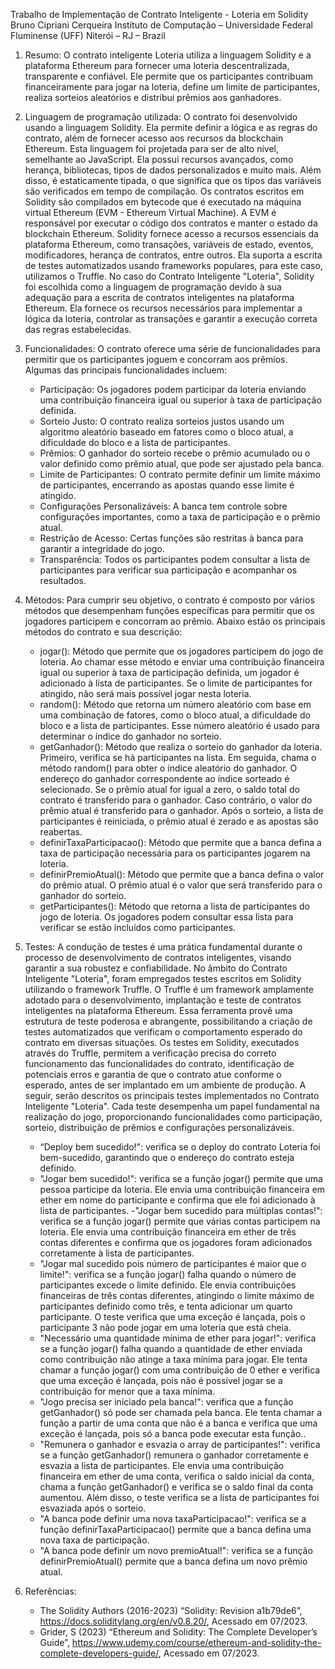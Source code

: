 Trabalho de Implementação de Contrato Inteligente - Loteria em Solidity
Bruno Cipriani Cerqueira
Instituto de Computação – Universidade Federal Fluminense (UFF)
Niterói – RJ – Brazil

1. Resumo: 
O contrato inteligente Loteria utiliza a linguagem Solidity e a plataforma Ethereum para fornecer uma loteria descentralizada, transparente e confiável. Ele permite que os participantes contribuam financeiramente para jogar na loteria, define um limite de participantes, realiza sorteios aleatórios e distribui prêmios aos ganhadores.

2. Linguagem de programação utilizada: 
O contrato foi desenvolvido usando a linguagem Solidity. Ela permite definir a lógica e as regras do contrato, além de fornecer acesso aos recursos da blockchain Ethereum.
Esta linguagem foi projetada para ser de alto nível, semelhante ao JavaScript. Ela possui recursos avançados, como herança, bibliotecas, tipos de dados personalizados e muito mais. Além disso, é estaticamente tipada, o que significa que os tipos das variáveis são verificados em tempo de compilação. Os contratos escritos em Solidity são compilados em bytecode que é executado na máquina virtual Ethereum (EVM - Ethereum Virtual Machine). A EVM é responsável por executar o código dos contratos e manter o estado da blockchain Ethereum.
Solidity fornece acesso a recursos essenciais da plataforma Ethereum, como transações, variáveis de estado, eventos, modificadores, herança de contratos, entre outros. Ela suporta a escrita de testes automatizados usando frameworks populares, para este caso, utilizamos o Truffle.
No caso do Contrato Inteligente "Loteria", Solidity foi escolhida como a linguagem de programação devido à sua adequação para a escrita de contratos inteligentes na plataforma Ethereum. Ela fornece os recursos necessários para implementar a lógica da loteria, controlar as transações e garantir a execução correta das regras estabelecidas.

3. Funcionalidades: 
    O contrato oferece uma série de funcionalidades para permitir que os participantes joguem e concorram aos prêmios. Algumas das principais funcionalidades incluem: 
    - Participação: Os jogadores podem participar da loteria enviando uma contribuição financeira igual ou superior à taxa de participação definida. 
    - Sorteio Justo: O contrato realiza sorteios justos usando um algoritmo aleatório baseado em fatores como o bloco atual, a dificuldade do bloco e a lista de participantes. 
    - Prêmios: O ganhador do sorteio recebe o prêmio acumulado ou o valor definido como prêmio atual, que pode ser ajustado pela banca. 
    - Limite de Participantes: O contrato permite definir um limite máximo de participantes, encerrando as apostas quando esse limite é atingido. 
    - Configurações Personalizáveis: A banca tem controle sobre configurações importantes, como a taxa de participação e o prêmio atual. 
    - Restrição de Acesso: Certas funções são restritas à banca para garantir a integridade do jogo.
    - Transparência: Todos os participantes podem consultar a lista de participantes para verificar sua participação e acompanhar os resultados.

4. Métodos: 
    Para cumprir seu objetivo, o contrato é composto por vários métodos que desempenham funções específicas para permitir que os jogadores participem e concorram ao prêmio. Abaixo estão os principais métodos do contrato e sua descrição:
    - jogar(): Método que permite que os jogadores participem do jogo de loteria. Ao chamar esse método e enviar uma contribuição financeira igual ou superior à taxa de participação definida, um jogador é adicionado à lista de participantes. Se o limite de participantes for atingido, não será mais possível jogar nesta loteria. 
    - random(): Método que retorna um número aleatório com base em uma combinação de fatores, como o bloco atual, a dificuldade do bloco e a lista de participantes. Esse número aleatório é usado para determinar o índice do ganhador no sorteio. 
    - getGanhador(): Método que realiza o sorteio do ganhador da loteria. Primeiro, verifica se há participantes na lista. Em seguida, chama o método random() para obter o índice aleatório do ganhador. O endereço do ganhador correspondente ao índice sorteado é selecionado. Se o prêmio atual for igual a zero, o saldo total do contrato é transferido para o ganhador. Caso contrário, o valor do prêmio atual é transferido para o ganhador. Após o sorteio, a lista de participantes é reiniciada, o prêmio atual é zerado e as apostas são reabertas. 
    - definirTaxaParticipacao(): Método que permite que a banca defina a taxa de participação necessária para os participantes jogarem na loteria.
    - definirPremioAtual(): Método que permite que a banca defina o valor do prêmio atual. O prêmio atual é o valor que será transferido para o ganhador do sorteio. 
    - getParticipantes(): Método que retorna a lista de participantes do jogo de loteria. Os jogadores podem consultar essa lista para verificar se estão incluídos como participantes.

5. Testes: 
    A condução de testes é uma prática fundamental durante o processo de desenvolvimento de contratos inteligentes, visando garantir a sua robustez e confiabilidade. No âmbito do Contrato Inteligente "Loteria", foram empregados testes escritos em Solidity utilizando o framework Truffle. O Truffle é um framework amplamente adotado para o desenvolvimento, implantação e teste de contratos inteligentes na plataforma Ethereum. Essa ferramenta provê uma estrutura de teste poderosa e abrangente, possibilitando a criação de testes automatizados que verificam o comportamento esperado do contrato em diversas situações.
    Os testes em Solidity, executados através do Truffle, permitem a verificação precisa do correto funcionamento das funcionalidades do contrato, identificação de potenciais erros e garantia de que o contrato atue conforme o esperado, antes de ser implantado em um ambiente de produção.
    A seguir, serão descritos os principais testes implementados no Contrato Inteligente "Loteria". Cada teste desempenha um papel fundamental na realização do jogo, proporcionando funcionalidades como participação, sorteio, distribuição de prêmios e configurações personalizáveis.
    - “Deploy bem sucedido!": verifica se o deploy do contrato Loteria foi bem-sucedido, garantindo que o endereço do contrato esteja definido.
    - "Jogar bem sucedido!": verifica se a função jogar() permite que uma pessoa participe da loteria. Ele envia uma contribuição financeira em ether em nome do participante e confirma que ele foi adicionado à lista de participantes. 
    -"Jogar bem sucedido para múltiplas contas!": verifica se a função jogar() permite que várias contas participem na loteria. Ele envia uma contribuição financeira em ether de três contas diferentes e confirma que os jogadores foram adicionados corretamente à lista de participantes.
    - "Jogar mal sucedido pois número de participantes é maior que o limite!": verifica se a função jogar() falha quando o número de participantes excede o limite definido. Ele envia contribuições financeiras de três contas diferentes, atingindo o limite máximo de participantes definido como três, e tenta adicionar um quarto participante. O teste verifica que uma exceção é lançada, pois o participante 3 não pode jogar em uma loteria que está cheia.
    - "Necessário uma quantidade mínima de ether para jogar!": verifica se a função jogar() falha quando a quantidade de ether enviada como contribuição não atinge a taxa mínima para jogar. Ele tenta chamar a função jogar() com uma contribuição de 0 ether e verifica que uma exceção é lançada, pois não é possível jogar se a contribuição for menor que a taxa mínima. 
    - "Jogo precisa ser iniciado pela banca!": verifica que a função getGanhador() só pode ser chamada pela banca. Ele tenta chamar a função a partir de uma conta que não é a banca e verifica que uma exceção é lançada, pois só a banca pode executar esta função.. 
    - "Remunera o ganhador e esvazia o array de participantes!": verifica se a função getGanhador() remunera o ganhador corretamente e esvazia a lista de participantes. Ele envia uma contribuição financeira em ether de uma conta, verifica o saldo inicial da conta, chama a função getGanhador() e verifica se o saldo final da conta aumentou. Além disso, o teste verifica se a lista de participantes foi esvaziada após o sorteio. 
    - "A banca pode definir uma nova taxaParticipacao!": verifica se a função definirTaxaParticipacao() permite que a banca defina uma nova taxa de participação.
    - "A banca pode definir um novo premioAtual!": verifica se a função definirPremioAtual() permite que a banca defina um novo prêmio atual.

6. Referências: 
    - The Solidity Authors (2016-2023) “Solidity: Revision a1b79de6”, https://docs.soliditylang.org/en/v0.8.20/, Acessado em 07/2023.
    - Grider, S (2023) “Ethereum and Solidity: The Complete Developer’s Guide”, https://www.udemy.com/course/ethereum-and-solidity-the-complete-developers-guide/, Acessado em 07/2023.
